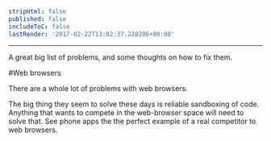 ```yaml
stripHtml: false
published: false
includeToC: false
lastRender: '2017-02-22T13:02:37.228206+00:00'

```
---

A great big list of problems, and some thoughts on how to fix them.

#Web browsers

There are a whole lot of problems with web browsers.

The big thing they seem to solve these days is reliable sandboxing
of code. Anything that wants to compete in the web-browser space
will need to solve that. See phone apps the the perfect example
of a real competitor to web browsers.


